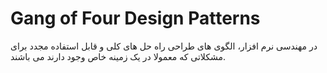 # Gang of Four Design Patterns
در مهندسی نرم افزار، الگوی های طراحی راه حل های کلی و قابل استفاده مجدد برای مشکلاتی که معمولا در یک زمینه خاص وجود دارند می باشند.
